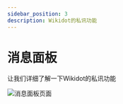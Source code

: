 ```yaml
---
sidebar_position: 3
description: Wikidot的私讯功能
---
```


# 消息面板
让我们详细了解一下Wikidot的私讯功能

![消息面板页面](/img/basic/messages.png)